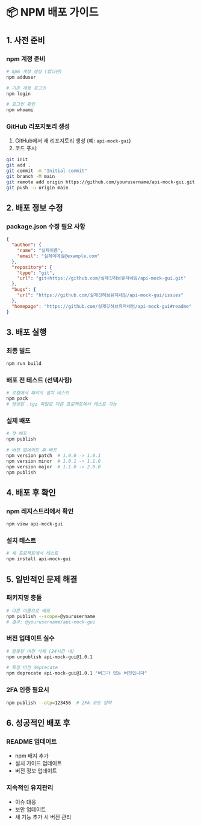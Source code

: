 # 📦 NPM 배포 가이드

## 1. 사전 준비

### npm 계정 준비
```bash
# npm 계정 생성 (없다면)
npm adduser

# 기존 계정 로그인
npm login

# 로그인 확인
npm whoami
```

### GitHub 리포지토리 생성
1. GitHub에서 새 리포지토리 생성 (예: `api-mock-gui`)
2. 코드 푸시:
```bash
git init
git add .
git commit -m "Initial commit"
git branch -M main
git remote add origin https://github.com/yourusername/api-mock-gui.git
git push -u origin main
```

## 2. 배포 정보 수정

### package.json 수정 필요 사항
```json
{
  "author": {
    "name": "실제이름",
    "email": "실제이메일@example.com"
  },
  "repository": {
    "type": "git",
    "url": "git+https://github.com/실제깃허브유저네임/api-mock-gui.git"
  },
  "bugs": {
    "url": "https://github.com/실제깃허브유저네임/api-mock-gui/issues"
  },
  "homepage": "https://github.com/실제깃허브유저네임/api-mock-gui#readme"
}
```

## 3. 배포 실행

### 최종 빌드
```bash
npm run build
```

### 배포 전 테스트 (선택사항)
```bash
# 로컬에서 패키지 설치 테스트
npm pack
# 생성된 .tgz 파일로 다른 프로젝트에서 테스트 가능
```

### 실제 배포
```bash
# 첫 배포
npm publish

# 버전 업데이트 후 배포
npm version patch  # 1.0.0 -> 1.0.1
npm version minor  # 1.0.1 -> 1.1.0  
npm version major  # 1.1.0 -> 2.0.0
npm publish
```

## 4. 배포 후 확인

### npm 레지스트리에서 확인
```bash
npm view api-mock-gui
```

### 설치 테스트
```bash
# 새 프로젝트에서 테스트
npm install api-mock-gui
```

## 5. 일반적인 문제 해결

### 패키지명 충돌
```bash
# 다른 이름으로 배포
npm publish --scope=@yourusername
# 결과: @yourusername/api-mock-gui
```

### 버전 업데이트 실수
```bash
# 잘못된 버전 삭제 (24시간 내)
npm unpublish api-mock-gui@1.0.1

# 특정 버전 deprecate
npm deprecate api-mock-gui@1.0.1 "버그가 있는 버전입니다"
```

### 2FA 인증 필요시
```bash
npm publish --otp=123456  # 2FA 코드 입력
```

## 6. 성공적인 배포 후

### README 업데이트
- npm 배지 추가
- 설치 가이드 업데이트
- 버전 정보 업데이트

### 지속적인 유지관리
- 이슈 대응
- 보안 업데이트
- 새 기능 추가 시 버전 관리 